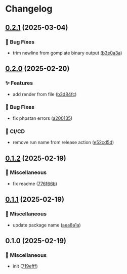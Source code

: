 # Changelog

## [0.2.1](https://github.com/Arcadis-Intelligence/gomphplate/compare/v0.2.0...v0.2.1) (2025-03-04)


### 🐛 Bug Fixes

* trim newline from gomplate binary output ([b3e0a3a](https://github.com/Arcadis-Intelligence/gomphplate/commit/b3e0a3aaa67b9459908da0c5695629f8ab5445ce))

## [0.2.0](https://github.com/Arcadis-Intelligence/gomphplate/compare/v0.1.2...v0.2.0) (2025-02-20)


### ✨ Features

* add render from file ([b3d84fc](https://github.com/Arcadis-Intelligence/gomphplate/commit/b3d84fcbb4b42504087f86ea853568e14cf1d36e))


### 🐛 Bug Fixes

* fix phpstan errors ([a200135](https://github.com/Arcadis-Intelligence/gomphplate/commit/a200135c6518053df9dbca4b3ef86d407bc46e8e))


### 🤖 CI/CD

* remove run name from release action ([e52cd5d](https://github.com/Arcadis-Intelligence/gomphplate/commit/e52cd5d79604d5c0ca5829cf5d627eeb1bb76821))

## [0.1.2](https://github.com/Arcadis-Intelligence/gomphplate/compare/v0.1.1...v0.1.2) (2025-02-19)


### 🧹 Miscellaneous

* fix readme ([776f66b](https://github.com/Arcadis-Intelligence/gomphplate/commit/776f66b07c349c8363e89914dfb369f031c35bea))

## [0.1.1](https://github.com/Arcadis-Intelligence/gomphplate/compare/v0.1.0...v0.1.1) (2025-02-19)


### 🧹 Miscellaneous

* update package name ([aea8a1a](https://github.com/Arcadis-Intelligence/gomphplate/commit/aea8a1a9609e283c4ab649bda68b388f7e422d93))

## 0.1.0 (2025-02-19)


### 🧹 Miscellaneous

* init ([719efff](https://github.com/Arcadis-Intelligence/gomphplate/commit/719efff7f84cbe484f280d60b8f8af08af1fe394))
